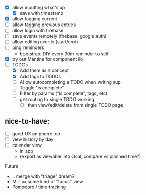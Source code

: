- [x] allow inputting what's up
  - [x] save with timestamp
- [x] allow tagging current
- [ ] allow tagging previous entries
- [ ] allow login with firebase
- [ ] save events remotely (firebase, google auth)
- [ ] allow editing events (start/end)
- [ ] ping reminders
  - bootstrap: DIY every 30m reminder to self
- [x] try out Mantine for component lib
- [ ] TODOs
  - [x] Add them as a concept
  - [x] Add tags to TODOs
  - [ ] Allow autocompleting a TODO when writing sup
  - [ ] Toggle "is complete"
  - [ ] Filter by params ("is complete", tags, etc)
  - [ ] get routing to single TODO working
    - [ ] then view/edit/delete from single TODO page

## nice-to-have:

- [ ] good UX on phone too
- [ ] view history by day
- [ ] calendar view
  - in app
  - (export as viewable into Gcal, compare vs planned time?)

Future

- .. merge with "triage" dream?
- MIT or some kind of "focus" view
- Pomodoro / time tracking
